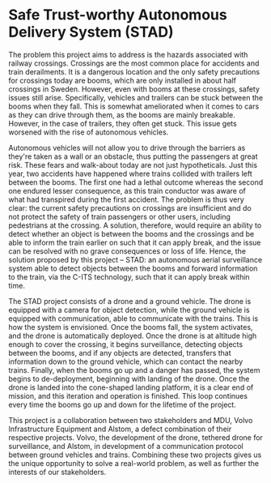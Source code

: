 # Safe Trust-worthy Autonomous Delivery System (STAD)

The problem this project aims to address is the hazards associated with railway crossings. Crossings are the most common place for accidents and train derailments. It is a dangerous location and the only safety precautions for crossings today are booms, which are only installed in about half crossings in Sweden. However, even with booms at these crossings, safety issues still arise. Specifically, vehicles and trailers can be stuck between the booms when they fall. This is somewhat ameliorated when it comes to cars as they can drive through them, as the booms are mainly breakable. However, in the case of trailers, they often get stuck. This issue gets worsened with the rise of autonomous vehicles.

Autonomous vehicles will not allow you to drive through the barriers as they're taken as a wall or an obstacle, thus putting the passengers at great risk. These fears and walk-about today are not just hypotheticals. Just this year, two accidents have happened where trains collided with trailers left between the booms. The first one had a lethal outcome whereas the second one endured lesser consequence, as this train conductor was aware of what had transpired during the first accident.
The problem is thus very clear: the current safety precautions on crossings are insufficient and do not protect the safety of train passengers or other users, including pedestrians at the crossing. A solution, therefore, would require an ability to detect whether an object is between the booms and the crossings and be able to inform the train earlier on such that it can apply break, and the issue can be resolved with no grave consequences or loss of life. Hence, the solution proposed by this project – STAD: an autonomous aerial surveillance system able to detect objects between the booms and forward information to the train, via the C-ITS technology, such that it can apply break within time.

 The STAD project consists of a drone and a ground vehicle. The drone is equipped with a camera for object detection, while the ground vehicle is equipped with communication, able to communicate with the trains. This is how the system is envisioned. Once the booms fall, the system activates, and the drone is automatically deployed. Once the drone is at altitude high enough to cover the crossing, it begins surveillance, detecting objects between the booms, and if any objects are detected, transfers that information down to the ground vehicle, which can contact the nearby trains. Finally, when the booms go up and a danger has passed, the system begins to de-deployment, beginning with landing of the drone. Once the drone is landed into the cone-shaped landing platform, it is a clear end of mission, and this iteration and operation is finished. This loop continues every time the booms go up and down for the lifetime of the project.
 
This project is a collaboration between two stakeholders and MDU, Volvo Infrastructure Equipment and Alstom, a defect combination of their respective projects. Volvo, the development of the drone, tethered drone for surveillance, and Alstom, in development of a communication protocol between ground vehicles and trains. Combining these two projects gives us the unique opportunity to solve a real-world problem, as well as further the interests of our stakeholders.
